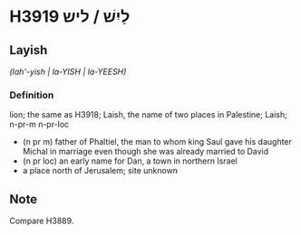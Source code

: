 # H3919 לַיִשׁ / ליש

## Layish

_(lah'-yish | la-YISH | la-YEESH)_

### Definition

lion; the same as H3918; Laish, the name of two places in Palestine; Laish; n-pr-m n-pr-loc

- (n pr m) father of Phaltiel, the man to whom king Saul gave his daughter Michal in marriage even though she was already married to David
- (n pr loc) an early name for Dan, a town in northern Israel
- a place north of Jerusalem; site unknown

## Note

Compare H3889.
